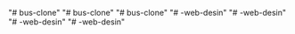 "# bus-clone" 
"# bus-clone" 
"# bus-clone" 
"# -web-desin" 
"# -web-desin" 
"# -web-desin" 
"# -web-desin" 
